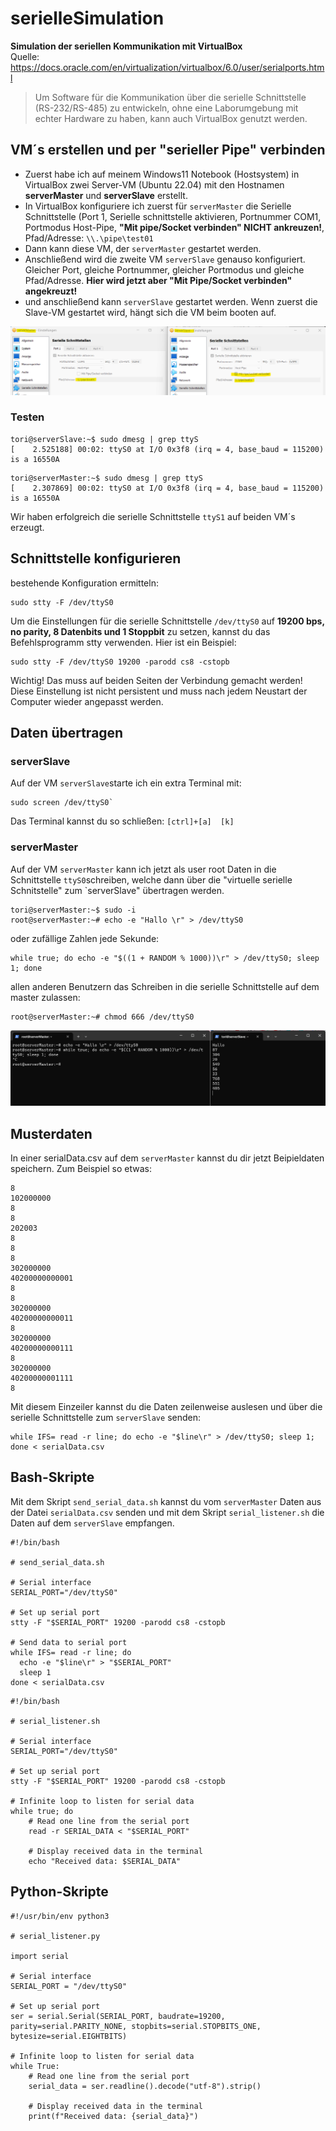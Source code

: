 # serielleSimulation
**Simulation der seriellen Kommunikation mit VirtualBox**   
Quelle: https://docs.oracle.com/en/virtualization/virtualbox/6.0/user/serialports.html  

>Um Software für die Kommunikation über die serielle Schnittstelle (RS-232/RS-485) zu entwickeln, ohne eine Laborumgebung mit echter Hardware zu haben, kann auch VirtualBox genutzt werden.

## VM´s erstellen und per "serieller Pipe" verbinden
* Zuerst habe ich auf meinem Windows11 Notebook (Hostsystem) in VirtualBox zwei Server-VM (Ubuntu 22.04) mit den Hostnamen **serverMaster** und **serverSlave** erstellt.
* In VirtualBox konfiguriere ich zuerst für `serverMaster` die Serielle Schnittstelle (Port 1, Serielle schnittstelle aktivieren, Portnummer COM1, Portmodus Host-Pipe, **"Mit pipe/Socket verbinden" NICHT ankreuzen!**, Pfad/Adresse: `\\.\pipe\test01`
* Dann kann diese VM, der `serverMaster` gestartet werden.
* Anschließend wird die zweite VM `serverSlave` genauso konfiguriert. Gleicher Port, gleiche Portnummer, gleicher Portmodus und gleiche Pfad/Adresse. **Hier wird jetzt aber "Mit Pipe/Socket verbinden" angekreuzt!**
* und anschließend kann `serverSlave` gestartet werden.
Wenn zuerst die Slave-VM gestartet wird, hängt sich die VM beim booten auf.  

![Sreenshot VirtualBox](https://github.com/richtertoralf/serielleSimulation/blob/4e8d87adc7af7e19e2961d2c1feb2366e08df7ba/Screenshot%202024-01-01%20152350.png)

### Testen
```
tori@serverSlave:~$ sudo dmesg | grep ttyS
[    2.525188] 00:02: ttyS0 at I/O 0x3f8 (irq = 4, base_baud = 115200) is a 16550A
```
```
tori@serverMaster:~$ sudo dmesg | grep ttyS
[    2.307869] 00:02: ttyS0 at I/O 0x3f8 (irq = 4, base_baud = 115200) is a 16550A
```
Wir haben erfolgreich die serielle Schnittstelle `ttyS1` auf beiden VM´s erzeugt. 
## Schnittstelle konfigurieren
bestehende Konfiguration ermitteln:
```
sudo stty -F /dev/ttyS0
```
Um die Einstellungen für die serielle Schnittstelle `/dev/ttyS0` auf **19200 bps, no parity, 8 Datenbits und 1 Stoppbit** zu setzen, kannst du das Befehlsprogramm stty verwenden. Hier ist ein Beispiel:
```
sudo stty -F /dev/ttyS0 19200 -parodd cs8 -cstopb
```
Wichtig! Das muss auf beiden Seiten der Verbindung gemacht werden!  
Diese Einstellung ist nicht persistent und muss nach jedem Neustart der Computer wieder angepasst werden.

## Daten übertragen
### serverSlave
Auf der VM `serverSlave`starte ich ein extra Terminal mit:  
```
sudo screen /dev/ttyS0`
```
Das Terminal kannst du so schließen:
`[ctrl]+[a]  [k]`

### serverMaster
Auf der VM `serverMaster` kann ich jetzt als user root Daten in die Schnittstelle `ttyS0`schreiben, welche dann über die "virtuelle serielle Schnitstelle" zum `serverSlave" übertragen werden.  
```
tori@serverMaster:~$ sudo -i
root@serverMaster:~# echo -e "Hallo \r" > /dev/ttyS0
```
oder zufällige Zahlen jede Sekunde:
```
while true; do echo -e "$((1 + RANDOM % 1000))\r" > /dev/ttyS0; sleep 1; done
```
allen anderen Benutzern das Schreiben in die serielle Schnittstelle auf dem master zulassen:
```
root@serverMaster:~# chmod 666 /dev/ttyS0
```
![Screenshot Terminal](https://github.com/richtertoralf/serielleSimulation/blob/b8e84affc56795c1d477f543f048b255f092b553/Screenshot%202024-01-01%20150633.png)

## Musterdaten
In einer serialData.csv auf dem `serverMaster` kannst du dir jetzt Beipieldaten speichern. Zum Beispiel so etwas:
```
8
102000000
8
8
202003
8
8
8
302000000
40200000000001
8
8
302000000
40200000000011
8
302000000
40200000000111
8
302000000
40200000001111
8
```
Mit diesem Einzeiler kannst du die Daten zeilenweise auslesen und über die serielle Schnittstelle zum `serverSlave` senden:
```
while IFS= read -r line; do echo -e "$line\r" > /dev/ttyS0; sleep 1; done < serialData.csv
``` 
## Bash-Skripte
Mit dem Skript `send_serial_data.sh` kannst du vom `serverMaster` Daten aus der Datei `serialData.csv` senden und mit dem Skript `serial_listener.sh` die Daten auf dem `serverSlave` empfangen.  
```
#!/bin/bash

# send_serial_data.sh

# Serial interface
SERIAL_PORT="/dev/ttyS0"

# Set up serial port
stty -F "$SERIAL_PORT" 19200 -parodd cs8 -cstopb

# Send data to serial port
while IFS= read -r line; do
  echo -e "$line\r" > "$SERIAL_PORT"
  sleep 1
done < serialData.csv
```
```
#!/bin/bash

# serial_listener.sh

# Serial interface
SERIAL_PORT="/dev/ttyS0"

# Set up serial port
stty -F "$SERIAL_PORT" 19200 -parodd cs8 -cstopb

# Infinite loop to listen for serial data
while true; do
    # Read one line from the serial port
    read -r SERIAL_DATA < "$SERIAL_PORT"

    # Display received data in the terminal
    echo "Received data: $SERIAL_DATA"
```
## Python-Skripte
```
#!/usr/bin/env python3

# serial_listener.py

import serial

# Serial interface
SERIAL_PORT = "/dev/ttyS0"

# Set up serial port
ser = serial.Serial(SERIAL_PORT, baudrate=19200, parity=serial.PARITY_NONE, stopbits=serial.STOPBITS_ONE, bytesize=serial.EIGHTBITS)

# Infinite loop to listen for serial data
while True:
    # Read one line from the serial port
    serial_data = ser.readline().decode("utf-8").strip()

    # Display received data in the terminal
    print(f"Received data: {serial_data}")
```
